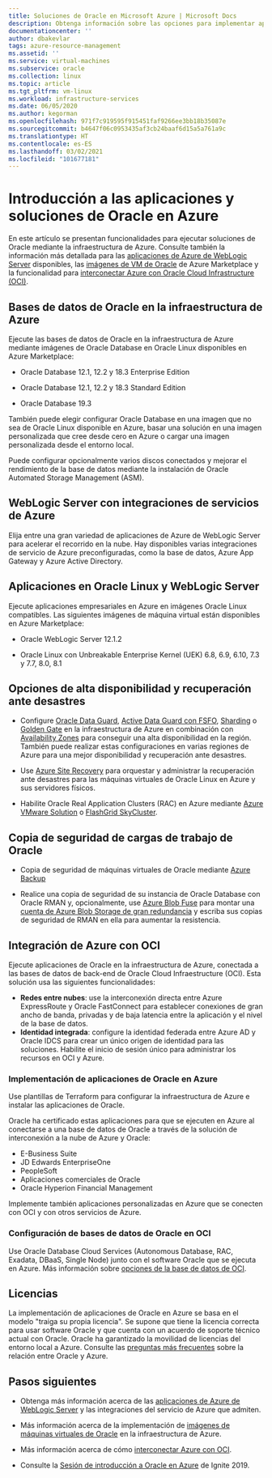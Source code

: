 ```yaml
---
title: Soluciones de Oracle en Microsoft Azure | Microsoft Docs
description: Obtenga información sobre las opciones para implementar aplicaciones y soluciones de Oracle en Microsoft Azure, incluidos la ejecución completa en la infraestructura de Azure o el uso de la conectividad entre nubes con Oracle Cloud Infrastructure (OCI).
documentationcenter: ''
author: dbakevlar
tags: azure-resource-management
ms.assetid: ''
ms.service: virtual-machines
ms.subservice: oracle
ms.collection: linux
ms.topic: article
ms.tgt_pltfrm: vm-linux
ms.workload: infrastructure-services
ms.date: 06/05/2020
ms.author: kegorman
ms.openlocfilehash: 971f7c919595f915451faf9266ee3bb18b35087e
ms.sourcegitcommit: b4647f06c0953435af3cb24baaf6d15a5a761a9c
ms.translationtype: HT
ms.contentlocale: es-ES
ms.lasthandoff: 03/02/2021
ms.locfileid: "101677181"
---
```

# <a name="overview-of-oracle-applications-and-solutions-on-azure"></a>Introducción a las aplicaciones y soluciones de Oracle en Azure

En este artículo se presentan funcionalidades para ejecutar soluciones de Oracle mediante la infraestructura de Azure. Consulte también la información más detallada para las [aplicaciones de Azure de WebLogic Server](oracle-weblogic.md) disponibles, las [imágenes de VM de Oracle](oracle-vm-solutions.md) de Azure Marketplace y la funcionalidad para [interconectar Azure con Oracle Cloud Infrastructure (OCI)](oracle-oci-overview.md).

## <a name="oracle-databases-on-azure-infrastructure"></a>Bases de datos de Oracle en la infraestructura de Azure

Ejecute las bases de datos de Oracle en la infraestructura de Azure mediante imágenes de Oracle Database en Oracle Linux disponibles en Azure Marketplace:

* Oracle Database 12.1, 12.2 y 18.3 Enterprise Edition 

* Oracle Database 12.1, 12.2 y 18.3 Standard Edition

* Oracle Database 19.3

También puede elegir configurar Oracle Database en una imagen que no sea de Oracle Linux disponible en Azure, basar una solución en una imagen personalizada que cree desde cero en Azure o cargar una imagen personalizada desde el entorno local.

Puede configurar opcionalmente varios discos conectados y mejorar el rendimiento de la base de datos mediante la instalación de Oracle Automated Storage Management (ASM).

## <a name="weblogic-server-with-azure-service-integrations"></a>WebLogic Server con integraciones de servicios de Azure

Elija entre una gran variedad de aplicaciones de Azure de WebLogic Server para acelerar el recorrido en la nube.  Hay disponibles varias integraciones de servicio de Azure preconfiguradas, como la base de datos, Azure App Gateway y Azure Active Directory.

## <a name="applications-on-oracle-linux-and-weblogic-server"></a>Aplicaciones en Oracle Linux y WebLogic Server

Ejecute aplicaciones empresariales en Azure en imágenes Oracle Linux compatibles. Las siguientes imágenes de máquina virtual están disponibles en Azure Marketplace:

* Oracle WebLogic Server 12.1.2

* Oracle Linux con Unbreakable Enterprise Kernel (UEK) 6.8, 6.9, 6.10, 7.3 y 7.7, 8.0, 8.1 

## <a name="high-availability-and-disaster-recovery-options"></a>Opciones de alta disponibilidad y recuperación ante desastres

* Configure [Oracle Data Guard](https://docs.oracle.com/cd/B19306_01/server.102/b14239/concepts.htm#g1049956), [Active Data Guard con FSFO](https://docs.oracle.com/en/database/oracle/oracle-database/12.2/dgbkr/index.html), [Sharding](https://docs.oracle.com/en/database/oracle/oracle-database/12.2/admin/sharding-overview.html) o [Golden Gate](https://www.oracle.com/middleware/technologies/goldengate.html) en la infraestructura de Azure en combinación con [Availability Zones](../../../availability-zones/az-overview.md) para conseguir una alta disponibilidad en la región. También puede realizar estas configuraciones en varias regiones de Azure para una mejor disponibilidad y recuperación ante desastres.

* Use [Azure Site Recovery](../../../site-recovery/site-recovery-overview.md) para orquestar y administrar la recuperación ante desastres para las máquinas virtuales de Oracle Linux en Azure y sus servidores físicos. 

* Habilite Oracle Real Application Clusters (RAC) en Azure mediante [Azure VMware Solution](../../../vmware-cloudsimple/oracle-real-application-clusters.md) o [FlashGrid SkyCluster](https://www.flashgrid.io/oracle-rac-in-azure/).

## <a name="backup-oracle-workloads"></a>Copia de seguridad de cargas de trabajo de Oracle

* Copia de seguridad de máquinas virtuales de Oracle mediante [Azure Backup](../../../backup/backup-overview.md)

* Realice una copia de seguridad de su instancia de Oracle Database con Oracle RMAN y, opcionalmente, use [Azure Blob Fuse](../../../storage/blobs/storage-how-to-mount-container-linux.md) para montar una [cuenta de Azure Blob Storage de gran redundancia](../../../storage/common/storage-redundancy.md) y escriba sus copias de seguridad de RMAN en ella para aumentar la resistencia.

## <a name="integration-of-azure-with-oci"></a>Integración de Azure con OCI

Ejecute aplicaciones de Oracle en la infraestructura de Azure, conectada a las bases de datos de back-end de Oracle Cloud Infraestructure (OCI). Esta solución usa las siguientes funcionalidades: 

* **Redes entre nubes**: use la interconexión directa entre Azure ExpressRoute y Oracle FastConnect para establecer conexiones de gran ancho de banda, privadas y de baja latencia entre la aplicación y el nivel de la base de datos.
* **Identidad integrada**: configure la identidad federada entre Azure AD y Oracle IDCS para crear un único origen de identidad para las soluciones. Habilite el inicio de sesión único para administrar los recursos en OCI y Azure.

### <a name="deploy-oracle-applications-on-azure"></a>Implementación de aplicaciones de Oracle en Azure

Use plantillas de Terraform para configurar la infraestructura de Azure e instalar las aplicaciones de Oracle. 

Oracle ha certificado estas aplicaciones para que se ejecuten en Azure al conectarse a una base de datos de Oracle a través de la solución de interconexión a la nube de Azure y Oracle:

* E-Business Suite
* JD Edwards EnterpriseOne
* PeopleSoft
* Aplicaciones comerciales de Oracle
* Oracle Hyperion Financial Management

Implemente también aplicaciones personalizadas en Azure que se conecten con OCI y con otros servicios de Azure.

### <a name="set-up-oracle-databases-in-oci"></a>Configuración de bases de datos de Oracle en OCI

Use Oracle Database Cloud Services (Autonomous Database, RAC, Exadata, DBaaS, Single Node) junto con el software Oracle que se ejecuta en Azure. Más información sobre [opciones de la base de datos de OCI](https://docs.cloud.oracle.com/iaas/Content/Database/Concepts/databaseoverview.htm). 
 

## <a name="licensing"></a>Licencias

La implementación de aplicaciones de Oracle en Azure se basa en el modelo "traiga su propia licencia". Se supone que tiene la licencia correcta para usar software Oracle y que cuenta con un acuerdo de soporte técnico actual con Oracle. Oracle ha garantizado la movilidad de licencias del entorno local a Azure. Consulte las [preguntas más frecuentes](https://www.oracle.com/cloud/technologies/oracle-azure-faq.html) sobre la relación entre Oracle y Azure.

## <a name="next-steps"></a>Pasos siguientes

* Obtenga más información acerca de las [aplicaciones de Azure de WebLogic Server](oracle-weblogic.md) y las integraciones del servicio de Azure que admiten.

* Más información acerca de la implementación de [imágenes de máquinas virtuales de Oracle](oracle-vm-solutions.md) en la infraestructura de Azure.

* Más información acerca de cómo [interconectar Azure con OCI](oracle-oci-overview.md).

* Consulte la [Sesión de introducción a Oracle en Azure](https://www.pluralsight.com/courses/microsoft-ignite-session-57) de Ignite 2019. 
